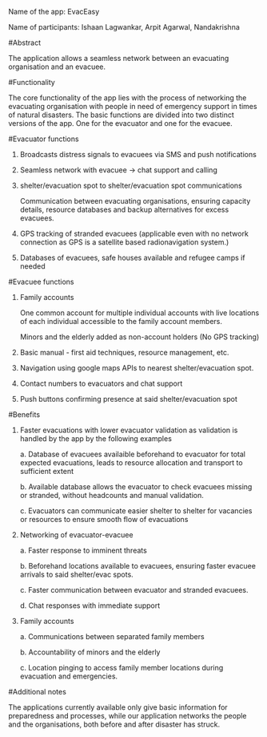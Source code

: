 
Name of the app: EvacEasy

Name of participants: Ishaan Lagwankar, Arpit Agarwal, Nandakrishna

#Abstract

The application allows a seamless network between an evacuating organisation and an evacuee.

#Functionality

The core functionality of the app lies with the process of networking the evacuating organisation with people in need of emergency support in times of natural disasters.
The basic functions are divided into two distinct versions of the app. One for the evacuator and one for the evacuee.

#Evacuator functions
1. Broadcasts distress signals to evacuees via SMS and push notifications
2. Seamless network with evacuee -> chat support and calling 
3. shelter/evacuation spot to shelter/evacuation spot communications

    Communication between evacuating organisations, ensuring capacity details, resource databases and backup alternatives for excess evacuees.
    
4. GPS tracking of stranded evacuees (applicable even with no network connection as GPS is a satellite based radionavigation system.)
5. Databases of evacuees, safe houses available and refugee camps if needed

#Evacuee functions
1. Family accounts

    One common account for multiple individual accounts with live locations of each individual accessible to the family account members.

    Minors and the elderly added as non-account holders (No GPS tracking)

2. Basic manual - first aid techniques, resource management, etc.
3. Navigation using google maps APIs to nearest shelter/evacuation spot.
4. Contact numbers to evacuators and chat support
5. Push buttons confirming presence at said shelter/evacuation spot

#Benefits
1. Faster evacuations with lower evacuator validation as validation is handled by the app by the following examples

    a. Database of evacuees availaible beforehand to evacuator for total expected evacuations, leads to resource allocation and transport to sufficient extent

    b. Available database allows the evacuator to check evacuees missing or stranded, without headcounts and manual validation.

    c. Evacuators can communicate easier shelter to shelter for vacancies or resources to ensure smooth flow of evacuations

2. Networking of evacuator-evacuee

    a. Faster response to imminent threats

    b. Beforehand locations available to evacuees, ensuring faster evacuee arrivals to said shelter/evac spots.

    c. Faster communication between evacuator and stranded evacuees.

    d. Chat responses with immediate support

3. Family accounts

    a. Communications between separated family members

    b. Accountability of minors and the elderly 

    c. Location pinging to access family member locations during evacuation and emergencies.


#Additional notes

The applications currently available only give basic information for preparedness and processes, while our application networks the people and the organisations, both before and after disaster has struck.
